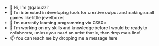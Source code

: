 - 👋 Hi, I’m @gabuzzir
- 👀 I’m interested in developing tools for creative output and making small games like little jewelboxes
- 🌱 I’m currently learning programming via CS50x
- 💞️ I'm working on my skills and knowledge before I would be ready to collaborate, unless you need an artist that is, then drop me a line!
- 📫 You can reach me by dropping me a message here

<!---
gabuzzir/gabuzzir is a ✨ special ✨ repository because its `README.md` (this file) appears on your GitHub profile.
You can click the Preview link to take a look at your changes.
--->
